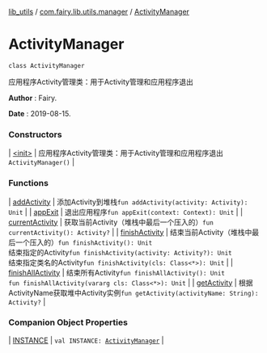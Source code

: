 [lib_utils](../../index.md) / [com.fairy.lib.utils.manager](../index.md) / [ActivityManager](./index.md)

# ActivityManager

`class ActivityManager`

应用程序Activity管理类：用于Activity管理和应用程序退出

**Author**
: Fairy.

**Date**
: 2019-08-15.

### Constructors

| [&lt;init&gt;](-init-.md) | 应用程序Activity管理类：用于Activity管理和应用程序退出`ActivityManager()` |

### Functions

| [addActivity](add-activity.md) | 添加Activity到堆栈`fun addActivity(activity: Activity): Unit` |
| [appExit](app-exit.md) | 退出应用程序`fun appExit(context: Context): Unit` |
| [currentActivity](current-activity.md) | 获取当前Activity（堆栈中最后一个压入的）`fun currentActivity(): Activity?` |
| [finishActivity](finish-activity.md) | 结束当前Activity（堆栈中最后一个压入的）`fun finishActivity(): Unit`<br>结束指定的Activity`fun finishActivity(activity: Activity?): Unit`<br>结束指定类名的Activity`fun finishActivity(cls: Class<*>): Unit` |
| [finishAllActivity](finish-all-activity.md) | 结束所有Activity`fun finishAllActivity(): Unit`<br>`fun finishAllActivity(vararg cls: Class<*>): Unit` |
| [getActivity](get-activity.md) | 根据ActivityName获取堆中Activity实例`fun getActivity(activityName: String): Activity?` |

### Companion Object Properties

| [INSTANCE](-i-n-s-t-a-n-c-e.md) | `val INSTANCE: `[`ActivityManager`](./index.md) |

